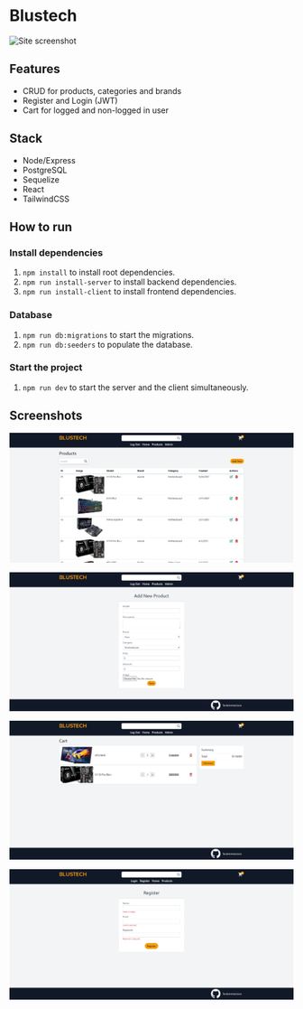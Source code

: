 # Blustech

![Site screenshot](https://github.com/lucianomazzuca/blustech-ecommerce/blob/master/docs/product-section.png)


## Features
- CRUD for products, categories and brands
- Register and Login (JWT)
- Cart for logged and non-logged in user

## Stack
- Node/Express
- PostgreSQL
- Sequelize
- React
- TailwindCSS

## How to run

### Install dependencies
1. `npm install` to install root dependencies.
2. `npm run install-server` to install backend dependencies.
3. `npm run install-client` to install frontend dependencies.

### Database
1. `npm run db:migrations` to start the migrations.
2. `npm run db:seeders` to populate the database.

### Start the project
1. `npm run dev` to start the server and the client simultaneously.


## Screenshots

![Products in admin panel](https://github.com/lucianomazzuca/blustech-ecommerce/blob/master/docs/admin-products.png)

![Add product form](https://github.com/lucianomazzuca/blustech-ecommerce/blob/master/docs/add-product.png)

![Cart](https://github.com/lucianomazzuca/blustech-ecommerce/blob/master/docs/cart.png)

![Register form](https://github.com/lucianomazzuca/blustech-ecommerce/blob/master/docs/register.png)

